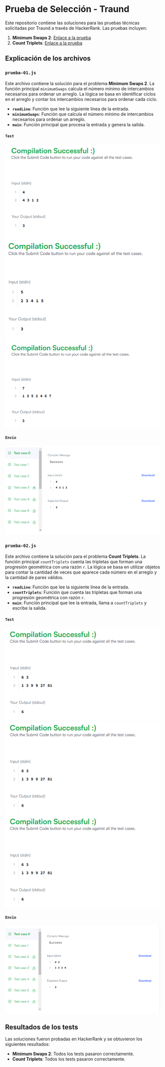 # Prueba de Selección - Traund

Este repositorio contiene las soluciones para las pruebas técnicas solicitadas por Traund a través de HackerRank. Las pruebas incluyen:

1. **Minimum Swaps 2**: [Enlace a la prueba](https://www.hackerrank.com/challenges/minimum-swaps-2/problem?h_l=interview&playlist_slugs[]=interview-preparation-kit&playlist_slugs[]=arrays)
2. **Count Triplets**: [Enlace a la prueba](https://www.hackerrank.com/challenges/count-triplets-1/problem?h_l=interview&playlist_slugs[]=interview-preparation-kit&playlist_slugs[]=dictionaries-hashmaps)


## Explicación de los archivos

### `prueba-01.js`

Este archivo contiene la solución para el problema **Minimum Swaps 2**. La función principal `minimumSwaps` calcula el número mínimo de intercambios necesarios para ordenar un arreglo. La lógica se basa en identificar ciclos en el arreglo y contar los intercambios necesarios para ordenar cada ciclo.

- **`readLine`**: Función que lee la siguiente línea de la entrada.
- **`minimumSwaps`**: Función que calcula el número mínimo de intercambios necesarios para ordenar un arreglo.
- **`main`**: Función principal que procesa la entrada y genera la salida.

#### `Test`
![Resultados de los tests de Minimum Swaps 2](public/prueba-01/p1-test1.png)
![Resultados de los tests de Minimum Swaps 2](public/prueba-01/p1-test2.png)
![Resultados de los tests de Minimum Swaps 2](public/prueba-01/p1-test3.png)

#### `Envio`
![Minimum Swaps 2](public/prueba-01/p1-send.png)

### `prueba-02.js`

Este archivo contiene la solución para el problema **Count Triplets**. La función principal `countTriplets` cuenta las tripletas que forman una progresión geométrica con una razón `r`. La lógica se basa en utilizar objetos para contar la cantidad de veces que aparece cada número en el arreglo y la cantidad de pares válidos.

- **`readLine`**: Función que lee la siguiente línea de la entrada.
- **`countTriplets`**: Función que cuenta las tripletas que forman una progresión geométrica con razón `r`.
- **`main`**: Función principal que lee la entrada, llama a `countTriplets` y escribe la salida.

#### `Test`
![Resultados de los tests de Count Triplets](public/prueba-02/p2-test2.png)
![Resultados de los tests de Count Triplets](public/prueba-02/p2-test2.png)
![Resultados de los tests de Count Triplets](public/prueba-02/p2-test2.png)

#### `Envio`
![Count Triplets](public/prueba-02/p2-send.png)

## Resultados de los tests

Las soluciones fueron probadas en HackerRank y se obtuvieron los siguientes resultados:

- **Minimum Swaps 2**: Todos los tests pasaron correctamente.
- **Count Triplets**: Todos los tests pasaron correctamente.

